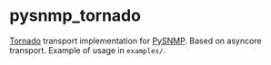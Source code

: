 pysnmp_tornado
==============

[Tornado](http://www.tornadoweb.org) transport implementation for [PySNMP](http://pysnmp.sourceforge.net/).
Based on asyncore transport. Example of usage in `examples/`.
